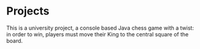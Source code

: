 # Projects

This is a university project, a console based Java chess game with a twist: in order to win, players must move their King to the central square of the board. 
